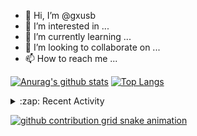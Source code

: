- 👋 Hi, I’m @gxusb
- 👀 I’m interested in ...
- 🌱 I’m currently learning ...
- 💞️ I’m looking to collaborate on ...
- 📫 How to reach me ...
  
[![Anurag's github stats](https://github-readme-stats.vercel.app/api?username=gxusb&show_icons=true&count_private=true&title_color=006400&text_color=000080&bg_color=30,00FFFF,40E0D0,00CED1)](https://github.com/gxusb)
[![Top Langs](https://github-readme-stats.vercel.app/api/top-langs/?username=gxusb&title_color=006400&text_color=000080&layout=compact&bg_color=30,00FFFF,40E0D0,00CED1)](https://github.com/gxusb)

<details>
<summary>:zap: Recent Activity</summary>

<!--START_SECTION:activity-->
1. 🗣 Commented on [#1470](https://github.com/typecho/typecho/issues/1470) in [typecho/typecho](https://github.com/typecho/typecho)
2. 🗣 Commented on [#176](https://github.com/cppla/ServerStatus/issues/176) in [cppla/ServerStatus](https://github.com/cppla/ServerStatus)
3. 🗣 Commented on [#1470](https://github.com/typecho/typecho/issues/1470) in [typecho/typecho](https://github.com/typecho/typecho)
4. 🗣 Commented on [#176](https://github.com/cppla/ServerStatus/issues/176) in [cppla/ServerStatus](https://github.com/cppla/ServerStatus)
5. 🗣 Commented on [#1470](https://github.com/typecho/typecho/issues/1470) in [typecho/typecho](https://github.com/typecho/typecho)
<!--END_SECTION:activity-->

</details>

[![github contribution grid snake animation](https://raw.githubusercontent.com/gxusb/gxusb/output/github-contribution-grid-snake.svg)](https://github.com/gxusb)

<!---
gxusb/gxusb is a ✨ special ✨ repository because its `README.md` (this file) appears on your GitHub profile.
You can click the Preview link to take a look at your changes.
--->
